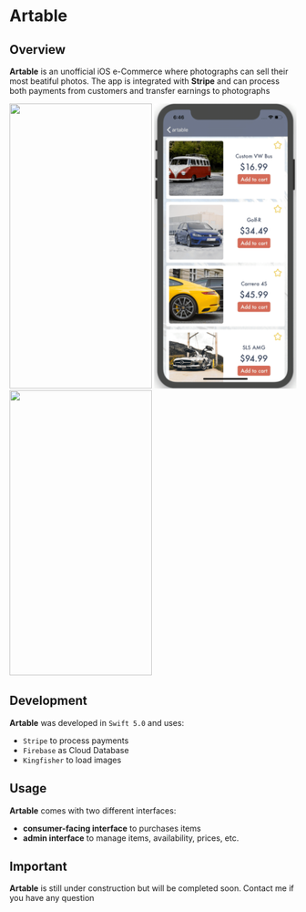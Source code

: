 # Artable

## Overview
**Artable** is an unofficial iOS e-Commerce where photographs can sell their most beatiful photos. The app is integrated with **Stripe** and can process both payments from customers and transfer earnings to photographs

<img src="Demo/demo0.gif" width="250" height="500">   <img src="Demo/demo1.gif" width="250" height="500">   <img src="Demo/demo2.gif" width="250" height="500">


## Development
**Artable** was developed in `Swift 5.0` and uses:
* `Stripe` to process payments
* `Firebase` as Cloud Database
* `Kingfisher` to load images


## Usage
**Artable** comes with two different interfaces:
* **consumer-facing interface** to purchases items
* **admin interface** to manage items, availability, prices, etc.


## Important
**Artable** is still under construction but will be completed soon.
Contact me if you have any question
